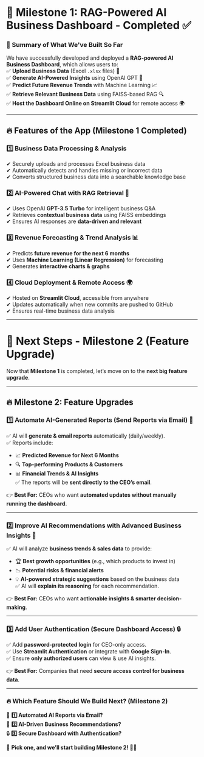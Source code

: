 # **🚀 Milestone 1: RAG-Powered AI Business Dashboard - Completed ✅**  

### **📌 Summary of What We've Built So Far**  

We have successfully developed and deployed a **RAG-powered AI Business Dashboard**, which allows users to:  
✅ **Upload Business Data** (Excel `.xlsx` files) 📂  
✅ **Generate AI-Powered Insights** using OpenAI GPT 🤖  
✅ **Predict Future Revenue Trends** with Machine Learning 📈  
✅ **Retrieve Relevant Business Data** using FAISS-based RAG 🔍  
✅ **Host the Dashboard Online on Streamlit Cloud** for remote access 🌍  

---

## **🔥 Features of the App (Milestone 1 Completed)**
### **1️⃣ Business Data Processing & Analysis**  
✔ Securely uploads and processes Excel business data  
✔ Automatically detects and handles missing or incorrect data  
✔ Converts structured business data into a searchable knowledge base  

### **2️⃣ AI-Powered Chat with RAG Retrieval 🤖**  
✔ Uses OpenAI **GPT-3.5 Turbo** for intelligent business Q&A  
✔ Retrieves **contextual business data** using FAISS embeddings  
✔ Ensures AI responses are **data-driven and relevant**  

### **3️⃣ Revenue Forecasting & Trend Analysis 📊**  
✔ Predicts **future revenue for the next 6 months**  
✔ Uses **Machine Learning (Linear Regression)** for forecasting  
✔ Generates **interactive charts & graphs**  

### **4️⃣ Cloud Deployment & Remote Access 🌍**  
✔ Hosted on **Streamlit Cloud**, accessible from anywhere  
✔ Updates automatically when new commits are pushed to GitHub  
✔ Ensures real-time business data analysis  

---

# **🎯 Next Steps - Milestone 2 (Feature Upgrade)**  
Now that **Milestone 1** is completed, let’s move on to the **next big feature upgrade**.

---

## **🔥 Milestone 2: Feature Upgrades**  
### **1️⃣ Automate AI-Generated Reports (Send Reports via Email) 📩**  
✅ AI will **generate & email reports** automatically (daily/weekly).  
✅ Reports include:  
   - 📈 **Predicted Revenue for Next 6 Months**  
   - 🔍 **Top-performing Products & Customers**  
   - 📊 **Financial Trends & AI Insights**  
✅ The reports will be **sent directly to the CEO’s email**.  

👉 **Best For:** CEOs who want **automated updates without manually running the dashboard**.  

---

### **2️⃣ Improve AI Recommendations with Advanced Business Insights 🤖**  
✅ AI will analyze **business trends & sales data** to provide:  
   - 🏆 **Best growth opportunities** (e.g., which products to invest in)  
   - 📉 **Potential risks & financial alerts**  
   - 💡 **AI-powered strategic suggestions** based on the business data  
✅ AI will **explain its reasoning** for each recommendation.  

👉 **Best For:** CEOs who want **actionable insights & smarter decision-making**.  

---

### **3️⃣ Add User Authentication (Secure Dashboard Access) 🔒**  
✅ Add **password-protected login** for CEO-only access.  
✅ Use **Streamlit Authentication** or integrate with **Google Sign-In**.  
✅ Ensure **only authorized users** can view & use AI insights.  

👉 **Best For:** Companies that need **secure access control for business data**.  

---

### **🔥 Which Feature Should We Build Next? (Milestone 2)**
📩 **1️⃣ Automated AI Reports via Email?**  
🤖 **2️⃣ AI-Driven Business Recommendations?**  
🔒 **3️⃣ Secure Dashboard with Authentication?**  

🚀 **Pick one, and we’ll start building Milestone 2!** 🚀🔥
